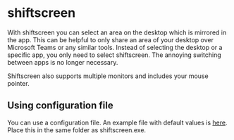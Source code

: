 # shiftscreen
With shiftscreen you can select an area on the desktop which is mirrored in the app. This can be helpful to only share an area of your desktop over Microsoft Teams or any similar tools. Instead of selecting the desktop or a specific app, you only need to select shiftscreen. The annoying switching between apps is no longer necessary. 

Shiftscreen also supports multiple monitors and includes your mouse pointer.

## Using configuration file
You can use a configuration file. An example file with default values is [here](appsettings.json). Place this in the same folder as shiftscreen.exe.
